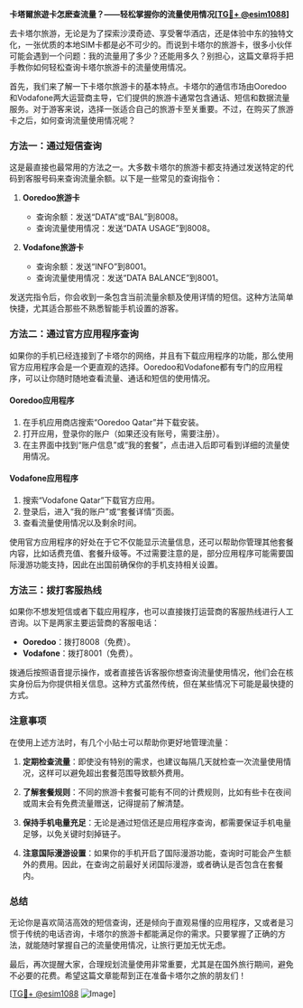 **卡塔爾旅遊卡怎麽查流量？——轻松掌握你的流量使用情况[[TG💪+ @esim1088](https://t.me/s/esim1088)]**

去卡塔尔旅游，无论是为了探索沙漠奇迹、享受奢华酒店，还是体验中东的独特文化，一张优质的本地SIM卡都是必不可少的。而说到卡塔尔的旅游卡，很多小伙伴可能会遇到一个问题：我的流量用了多少？还能用多久？别担心，这篇文章将手把手教你如何轻松查询卡塔尔旅游卡的流量使用情况。

首先，我们来了解一下卡塔尔旅游卡的基本特点。卡塔尔的通信市场由Ooredoo和Vodafone两大运营商主导，它们提供的旅游卡通常包含通话、短信和数据流量服务。对于游客来说，选择一张适合自己的旅游卡至关重要。不过，在购买了旅游卡之后，如何查询流量使用情况呢？

### 方法一：通过短信查询

这是最直接也最常用的方法之一。大多数卡塔尔的旅游卡都支持通过发送特定的代码到客服号码来查询流量余额。以下是一些常见的查询指令：

1. **Ooredoo旅游卡**  
   - 查询余额：发送“DATA”或“BAL”到8008。
   - 查询流量使用情况：发送“DATA USAGE”到8008。
   
2. **Vodafone旅游卡**  
   - 查询余额：发送“INFO”到8001。
   - 查询流量使用情况：发送“DATA BALANCE”到8001。

发送完指令后，你会收到一条包含当前流量余额及使用详情的短信。这种方法简单快捷，尤其适合那些不熟悉智能手机设置的游客。

### 方法二：通过官方应用程序查询

如果你的手机已经连接到了卡塔尔的网络，并且有下载应用程序的功能，那么使用官方应用程序会是一个更直观的选择。Ooredoo和Vodafone都有专门的应用程序，可以让你随时随地查看流量、通话和短信的使用情况。

#### Ooredoo应用程序
1. 在手机应用商店搜索“Ooredoo Qatar”并下载安装。
2. 打开应用，登录你的账户（如果还没有账号，需要注册）。
3. 在主界面中找到“账户信息”或“我的套餐”，点击进入后即可看到详细的流量使用情况。

#### Vodafone应用程序
1. 搜索“Vodafone Qatar”下载官方应用。
2. 登录后，进入“我的账户”或“套餐详情”页面。
3. 查看流量使用情况以及剩余时间。

使用官方应用程序的好处在于它不仅能显示流量信息，还可以帮助你管理其他套餐内容，比如话费充值、套餐升级等。不过需要注意的是，部分应用程序可能需要国际漫游功能支持，因此在出国前确保你的手机支持相关设置。

### 方法三：拨打客服热线

如果你不想发短信或者下载应用程序，也可以直接拨打运营商的客服热线进行人工咨询。以下是两家主要运营商的客服电话：

- **Ooredoo**：拨打8008（免费）。
- **Vodafone**：拨打8001（免费）。

拨通后按照语音提示操作，或者直接告诉客服你想查询流量使用情况，他们会在核实身份后为你提供相关信息。这种方式虽然传统，但在某些情况下可能是最快捷的方式。

### 注意事项

在使用上述方法时，有几个小贴士可以帮助你更好地管理流量：

1. **定期检查流量**：即使没有特别的需求，也建议每隔几天就检查一次流量使用情况，这样可以避免超出套餐范围导致额外费用。
   
2. **了解套餐规则**：不同的旅游卡套餐可能有不同的计费规则，比如有些卡在夜间或周末会有免费流量赠送，记得提前了解清楚。

3. **保持手机电量充足**：无论是通过短信还是应用程序查询，都需要保证手机电量足够，以免关键时刻掉链子。

4. **注意国际漫游设置**：如果你的手机开启了国际漫游功能，查询时可能会产生额外的费用。因此，在查询之前最好关闭国际漫游，或者确认是否包含在套餐内。

### 总结

无论你是喜欢简洁高效的短信查询，还是倾向于直观易懂的应用程序，又或者是习惯于传统的电话咨询，卡塔尔的旅游卡都能满足你的需求。只要掌握了正确的方法，就能随时掌握自己的流量使用情况，让旅行更加无忧无虑。

最后，再次提醒大家，合理规划流量使用非常重要，尤其是在国外旅行期间，避免不必要的花费。希望这篇文章能帮到正在准备卡塔尔之旅的朋友们！

[[TG💪+ @esim1088](https://t.me/s/esim1088) ![Image](https://i.postimg.cc/4NQfJmqS/Snipaste-2025-05-13-00-14-12.png)]